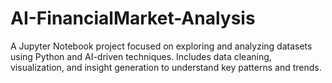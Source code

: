 # AI-FinancialMarket-Analysis
A Jupyter Notebook project focused on exploring and analyzing datasets using Python and AI-driven techniques. Includes data cleaning, visualization, and insight generation to understand key patterns and trends.
